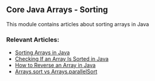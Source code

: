 ## Core Java Arrays - Sorting

This module contains articles about sorting arrays in Java

### Relevant Articles: 
- [Sorting Arrays in Java](https://www.baeldung.com/java-sorting-arrays)
- [Checking If an Array Is Sorted in Java](https://www.baeldung.com/java-check-sorted-array)
- [How to Reverse an Array in Java](http://www.baeldung.com/java-invert-array)
- [Arrays.sort vs Arrays.parallelSort](https://www.baeldung.com/java-arrays-sort-vs-parallelsort)

